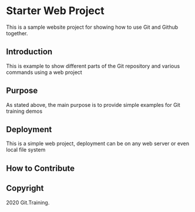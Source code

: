 # Starter Web Project

This is a sample website project for showing how to use Git and Github together.

## Introduction

This is example to show different parts of the Git repository and various commands using a web project

## Purpose

As stated above, the main purpose is to provide simple examples for Git training demos

## Deployment

This is a simple web project, deployment can be on any web server or even local file system

## How to Contribute

## Copyright

2020 Git.Training.